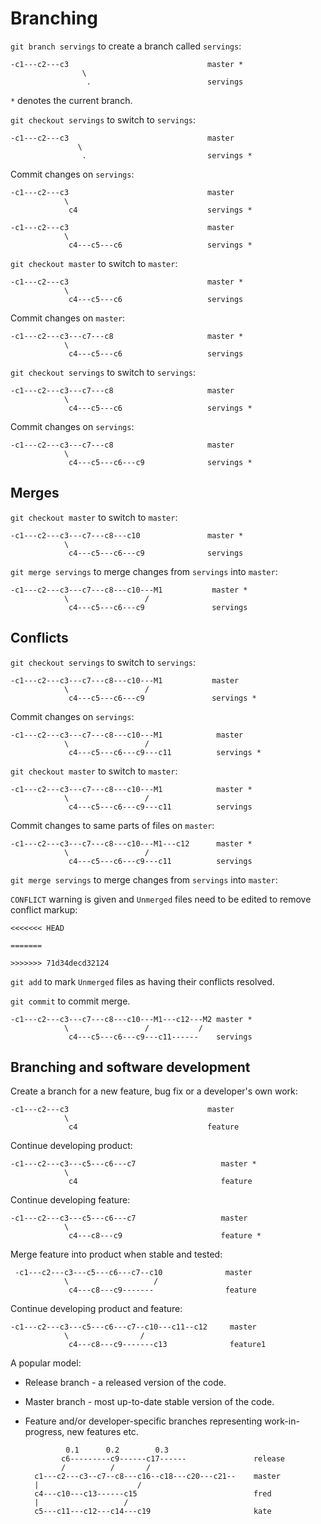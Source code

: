 Branching
=========

`git branch servings` to create a branch called `servings`:

    -c1---c2---c3                               master *
                    \
                     .                          servings

`*` denotes the current branch.

`git checkout servings` to switch to `servings`:

    -c1---c2---c3                               master
                   \
                    .                           servings *

Commit changes on `servings`:

    -c1---c2---c3                               master
                \
                 c4                             servings *

    -c1---c2---c3                               master
                \
                 c4---c5---c6                   servings *

`git checkout master` to switch to `master`:

    -c1---c2---c3                               master *
                \
                 c4---c5---c6                   servings

Commit changes on `master`:

    -c1---c2---c3---c7---c8                     master *
                \
                 c4---c5---c6                   servings

`git checkout servings` to switch to `servings`:

    -c1---c2---c3---c7---c8                     master
                \
                 c4---c5---c6                   servings *

Commit changes on `servings`:

    -c1---c2---c3---c7---c8                     master
                \
                 c4---c5---c6---c9              servings *

Merges
------

`git checkout master` to switch to `master`:

    -c1---c2---c3---c7---c8---c10               master *
                \
                 c4---c5---c6---c9              servings

 `git merge servings` to merge changes from `servings` into `master`:

    -c1---c2---c3---c7---c8---c10---M1           master *
                \                 /
                 c4---c5---c6---c9               servings

Conflicts
---------

`git checkout servings` to switch to `servings`:

    -c1---c2---c3---c7---c8---c10---M1           master
                \                 /
                 c4---c5---c6---c9               servings *

Commit changes on `servings`:

    -c1---c2---c3---c7---c8---c10---M1            master
                \                 /
                 c4---c5---c6---c9---c11          servings *

`git checkout master` to switch to `master`:

    -c1---c2---c3---c7---c8---c10---M1            master *
                \                 /
                 c4---c5---c6---c9---c11          servings

Commit changes to same parts of files on `master`:

    -c1---c2---c3---c7---c8---c10---M1---c12      master *
                \                 /
                 c4---c5---c6---c9---c11          servings

 `git merge servings` to merge changes from `servings` into `master`:

`CONFLICT` warning is given and `Unmerged` files need to be edited to remove conflict markup:

    <<<<<<< HEAD

    =======

    >>>>>>> 71d34decd32124

`git add` to mark `Unmerged` files as having their conflicts resolved.

`git commit` to commit merge.

    -c1---c2---c3---c7---c8---c10---M1---c12---M2 master *
                \                 /           /
                 c4---c5---c6---c9---c11------    servings

Branching and software development
----------------------------------

Create a branch for a new feature, bug fix or a developer's own work:

    -c1---c2---c3                               master
                \
                 c4                             feature

Continue developing product:

    -c1---c2---c3---c5---c6---c7                   master *
                \
                 c4                                feature

Continue developing feature:

    -c1---c2---c3---c5---c6---c7                   master
                \
                 c4---c8---c9                      feature *

Merge feature into product when stable and tested:

     -c1---c2---c3---c5---c6---c7--c10              master
                \                   /
                 c4---c8---c9-------                feature

Continue developing product and feature:

    -c1---c2---c3---c5---c6---c7--c10---c11--c12     master
                \                /
                 c4---c8---c9-------c13              feature1

A popular model:

* Release branch - a released version of the code.
* Master branch - most up-to-date stable version of the code.
* Feature and/or developer-specific branches representing work-in-progress, new features etc.

               0.1      0.2        0.3
              c6---------c9------c17------               release
              /          /       /
        c1---c2---c3--c7--c8---c16--c18---c20---c21--    master
        |                      /
        c4---c10---c13------c15                          fred
        |                   /
        c5---c11---c12---c14---c19                       kate
